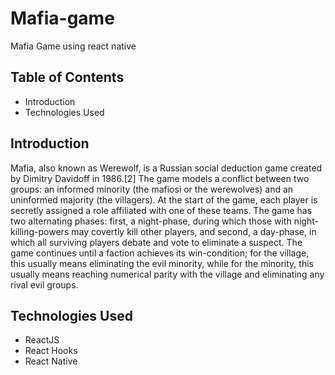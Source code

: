 # Mafia-game
Mafia Game using react native

## Table of Contents
- Introduction
- Technologies Used


## Introduction
Mafia, also known as Werewolf, is a Russian social deduction game created by Dimitry Davidoff in 1986.[2] The game models a conflict between two groups: an informed minority (the mafiosi or the werewolves) and an uninformed majority (the villagers). At the start of the game, each player is secretly assigned a role affiliated with one of these teams. The game has two alternating phases: first, a night-phase, during which those with night-killing-powers may covertly kill other players, and second, a day-phase, in which all surviving players debate and vote to eliminate a suspect. The game continues until a faction achieves its win-condition; for the village, this usually means eliminating the evil minority, while for the minority, this usually means reaching numerical parity with the village and eliminating any rival evil groups.

## Technologies Used
- ReactJS
- React Hooks
- React Native
